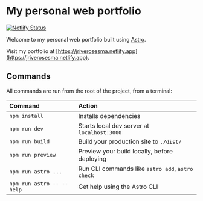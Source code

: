 # My personal web portfolio

[![Netlify Status](https://api.netlify.com/api/v1/badges/1223f3f0-623b-4184-a523-aa03fc624aee/deploy-status)](https://app.netlify.com/sites/jriverosesma/deploys)

Welcome to my personal web portfolio built using [Astro](https://astro.build/).

Visit my portfolio at [https://jriverosesma.netlify.app](https://jriverosesma.netlify.app).

## Commands

All commands are run from the root of the project, from a terminal:

| Command                   | Action                                           |
| :------------------------ | :----------------------------------------------- |
| `npm install`             | Installs dependencies                            |
| `npm run dev`             | Starts local dev server at `localhost:3000`      |
| `npm run build`           | Build your production site to `./dist/`          |
| `npm run preview`         | Preview your build locally, before deploying     |
| `npm run astro ...`       | Run CLI commands like `astro add`, `astro check` |
| `npm run astro -- --help` | Get help using the Astro CLI                     |
